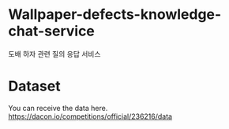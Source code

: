 # Wallpaper-defects-knowledge-chat-service
도배 하자 관련 질의 응답 서비스

# Dataset
You can receive the data here.
https://dacon.io/competitions/official/236216/data
